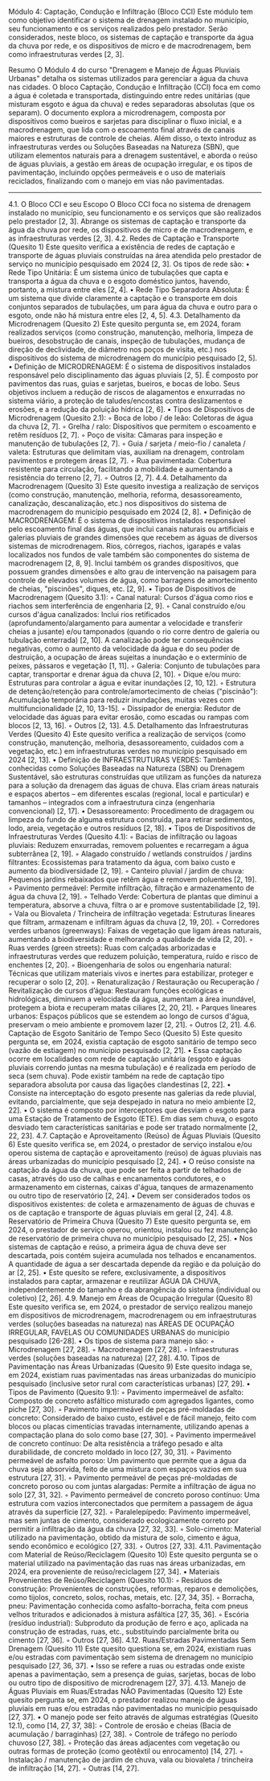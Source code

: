 Módulo 4: Captação, Condução e Infiltração (Bloco CCI)
Este módulo tem como objetivo identificar o sistema de drenagem instalado no município, seu funcionamento e os serviços realizados pelo prestador. Serão considerados, neste bloco, os sistemas de captação e transporte da água da chuva por rede, e os dispositivos de micro e de macrodrenagem, bem como infraestruturas verdes [2, 3].


Resumo
O Módulo 4 do curso "Drenagem e Manejo de Águas Pluviais Urbanas" detalha os sistemas utilizados para gerenciar a água da chuva nas cidades. O bloco Captação, Condução e Infiltração (CCI) foca em como a água é coletada e transportada, distinguindo entre redes unitárias (que misturam esgoto e água da chuva) e redes separadoras absolutas (que os separam). O documento explora a microdrenagem, composta por dispositivos como bueiros e sarjetas para disciplinar o fluxo inicial, e a macrodrenagem, que lida com o escoamento final através de canais maiores e estruturas de controle de cheias. Além disso, o texto introduz as infraestruturas verdes ou Soluções Baseadas na Natureza (SBN), que utilizam elementos naturais para a drenagem sustentável, e aborda o reúso de águas pluviais, a gestão em áreas de ocupação irregular, e os tipos de pavimentação, incluindo opções permeáveis e o uso de materiais reciclados, finalizando com o manejo em vias não pavimentadas.

--------------------------------------------------------------------------------
4.1. O Bloco CCI e seu Escopo
O Bloco CCI foca no sistema de drenagem instalado no município, seu funcionamento e os serviços que são realizados pelo prestador [2, 3]. Abrange os sistemas de captação e transporte da água da chuva por rede, os dispositivos de micro e de macrodrenagem, e as infraestruturas verdes [2, 3].
4.2. Redes de Captação e Transporte (Quesito 1)
Este quesito verifica a existência de redes de captação e transporte de águas pluviais construídas na área atendida pelo prestador de serviço no município pesquisado em 2024 [2, 3].
Os tipos de rede são:
•
Rede Tipo Unitária: É um sistema único de tubulações que capta e transporta a água da chuva e o esgoto doméstico juntos, havendo, portanto, a mistura entre eles [2, 4].
•
Rede Tipo Separadora Absoluta: É um sistema que divide claramente a captação e o transporte em dois conjuntos separados de tubulações, um para água da chuva e outro para o esgoto, onde não há mistura entre eles [2, 4, 5].
4.3. Detalhamento da Microdrenagem (Quesito 2)
Este quesito pergunta se, em 2024, foram realizados serviços (como construção, manutenção, melhoria, limpeza de bueiros, desobstrução de canais, inspeção de tubulações, mudança de direção de declividade, de diâmetro nos poços de visita, etc.) nos dispositivos do sistema de microdrenagem do município pesquisado [2, 5].
•
Definição de MICRODRENAGEM: É o sistema de dispositivos instalados responsável pelo disciplinamento das águas pluviais [2, 5]. É composto por pavimentos das ruas, guias e sarjetas, bueiros, e bocas de lobo. Seus objetivos incluem a redução de riscos de alagamentos e enxurradas no sistema viário, a proteção de taludes/encostas contra deslizamentos e erosões, e a redução da poluição hídrica [2, 6].
•
Tipos de Dispositivos de Microdrenagem (Quesito 2.1):
◦
Boca de lobo / de leão: Coletoras de água da chuva [2, 7].
◦
Grelha / ralo: Dispositivos que permitem o escoamento e retêm resíduos [2, 7].
◦
Poço de visita: Câmaras para inspeção e manutenção de tubulações [2, 7].
◦
Guia / sarjeta / meio-fio / canaleta / valeta: Estruturas que delimitam vias, auxiliam na drenagem, controlam pavimentos e protegem áreas [2, 7].
◦
Rua pavimentada: Cobertura resistente para circulação, facilitando a mobilidade e aumentando a resistência do terreno [2, 7].
◦
Outros [2, 7].
4.4. Detalhamento da Macrodrenagem (Quesito 3)
Este quesito investiga a realização de serviços (como construção, manutenção, melhoria, reforma, desassoreamento, canalização, descanalização, etc.) nos dispositivos do sistema de macrodrenagem do município pesquisado em 2024 [2, 8].
•
Definição de MACRODRENAGEM: É o sistema de dispositivos instalados responsável pelo escoamento final das águas, que inclui canais naturais ou artificiais e galerias pluviais de grandes dimensões que recebem as águas de diversos sistemas de microdrenagem. Rios, córregos, riachos, igarapés e valas localizados nos fundos de vale também são componentes do sistema de macrodrenagem [2, 8, 9]. Inclui também os grandes dispositivos, que possuem grandes dimensões e alto grau de intervenção na paisagem para controle de elevados volumes de água, como barragens de amortecimento de cheias, "piscinões", diques, etc. [2, 9].
•
Tipos de Dispositivos de Macrodrenagem (Quesito 3.1):
◦
Canal natural: Cursos d'água como rios e riachos sem interferência de engenharia [2, 9].
◦
Canal construído e/ou cursos d'água canalizados: Inclui rios retificados (aprofundamento/alargamento para aumentar a velocidade e transferir cheias a jusante) e/ou tamponados (quando o rio corre dentro de galeria ou tubulação enterrada) [2, 10]. A canalização pode ter consequências negativas, como o aumento da velocidade da água e do seu poder de destruição, a ocupação de áreas sujeitas a inundação e o extermínio de peixes, pássaros e vegetação [1, 11].
◦
Galeria: Conjunto de tubulações para captar, transportar e drenar água da chuva [2, 10].
◦
Dique e/ou muro: Estruturas para controlar a água e evitar inundações [2, 10, 12].
◦
Estrutura de detenção/retenção para controle/amortecimento de cheias ("piscinão"): Acumulação temporária para reduzir inundações, muitas vezes com multifuncionalidade [2, 10, 13-15].
◦
Dissipador de energia: Redutor de velocidade das águas para evitar erosão, como escadas ou rampas com blocos [2, 13, 16].
◦
Outros [2, 13].
4.5. Detalhamento das Infraestruturas Verdes (Quesito 4)
Este quesito verifica a realização de serviços (como construção, manutenção, melhoria, desassoreamento, cuidados com a vegetação, etc.) em infraestruturas verdes no município pesquisado em 2024 [2, 13].
•
Definição de INFRAESTRUTURAS VERDES: Também conhecidas como Soluções Baseadas na Natureza (SBN) ou Drenagem Sustentável, são estruturas construídas que utilizam as funções da natureza para a solução da drenagem das águas de chuva. Elas criam áreas naturais e espaços abertos – em diferentes escalas (regional, local e particular) e tamanhos – integrados com a infraestrutura cinza (engenharia convencional) [2, 17].
•
Desassoreamento: Procedimento de dragagem ou limpeza do fundo de alguma estrutura construída, para retirar sedimentos, lodo, areia, vegetação e outros resíduos [2, 18].
•
Tipos de Dispositivos de Infraestruturas Verdes (Quesito 4.1):
◦
Bacias de infiltração ou lagoas pluviais: Reduzem enxurradas, removem poluentes e recarregam a água subterrânea [2, 19].
◦
Alagado construído / wetlands construídos / jardins filtrantes: Ecossistemas para tratamento da água, com baixo custo e aumento da biodiversidade [2, 19].
◦
Canteiro pluvial / jardim de chuva: Pequenos jardins rebaixados que retêm água e removem poluentes [2, 19].
◦
Pavimento permeável: Permite infiltração, filtração e armazenamento de água da chuva [2, 19].
◦
Telhado Verde: Cobertura de plantas que diminui a temperatura, absorve a chuva, filtra o ar e promove sustentabilidade [2, 19].
◦
Vala ou Biovaleta / Trincheira de infiltração vegetada: Estruturas lineares que filtram, armazenam e infiltram águas da chuva [2, 19, 20].
◦
Corredores verdes urbanos (greenways): Faixas de vegetação que ligam áreas naturais, aumentando a biodiversidade e melhorando a qualidade de vida [2, 20].
◦
Ruas verdes (green streets): Ruas com calçadas arborizadas e infraestruturas verdes que reduzem poluição, temperatura, ruído e risco de enchentes [2, 20].
◦
Bioengenharia de solos ou engenharia natural: Técnicas que utilizam materiais vivos e inertes para estabilizar, proteger e recuperar o solo [2, 20].
◦
Renaturalização / Restauração ou Recuperação / Revitalização de cursos d’água: Restauram funções ecológicas e hidrológicas, diminuem a velocidade da água, aumentam a área inundável, protegem a biota e recuperam matas ciliares [2, 20, 21].
◦
Parques lineares urbanos: Espaços públicos que se estendem ao longo de cursos d'água, preservam o meio ambiente e promovem lazer [2, 21].
◦
Outros [2, 21].
4.6. Captação de Esgoto Sanitário de Tempo Seco (Quesito 5)
Este quesito pergunta se, em 2024, existia captação de esgoto sanitário de tempo seco (vazão de estiagem) no município pesquisado [2, 21].
•
Essa captação ocorre em localidades com rede de captação unitária (esgoto e águas pluviais correndo juntas na mesma tubulação) e é realizada em período de seca (sem chuva). Pode existir também na rede de captação tipo separadora absoluta por causa das ligações clandestinas [2, 22].
•
Consiste na interceptação do esgoto presente nas galerias da rede pluvial, evitando, parcialmente, que seja despejado in natura no meio ambiente [2, 22].
•
O sistema é composto por interceptores que desviam o esgoto para uma Estação de Tratamento de Esgoto (ETE). Em dias sem chuva, o esgoto desviado tem características sanitárias e pode ser tratado normalmente [2, 22, 23].
4.7. Captação e Aproveitamento (Reúso) de Águas Pluviais (Quesito 6)
Este quesito verifica se, em 2024, o prestador de serviço instalou e/ou operou sistema de captação e aproveitamento (reúso) de águas pluviais nas áreas urbanizadas do município pesquisado [2, 24].
•
O reúso consiste na captação da água da chuva, que pode ser feita a partir de telhados de casas, através do uso de calhas e encanamentos condutores, e o armazenamento em cisternas, caixas d'água, tanques de armazenamento ou outro tipo de reservatório [2, 24].
•
Devem ser considerados todos os dispositivos existentes: de coleta e armazenamento de águas de chuvas e os de captação e transporte de águas pluviais em geral [2, 24].
4.8. Reservatório de Primeira Chuva (Quesito 7)
Este quesito pergunta se, em 2024, o prestador de serviço operou, orientou, instalou ou fez manutenção de reservatório de primeira chuva no município pesquisado [2, 25].
•
Nos sistemas de captação e reúso, a primeira água de chuva deve ser descartada, pois contém sujeira acumulada nos telhados e encanamentos. A quantidade de água a ser descartada depende da região e da poluição do ar [2, 25].
•
Este quesito se refere, exclusivamente, a dispositivos instalados para captar, armazenar e reutilizar ÁGUA DA CHUVA, independentemente do tamanho e da abrangência do sistema (individual ou coletivo) [2, 26].
4.9. Manejo em Áreas de Ocupação Irregular (Quesito 8)
Este quesito verifica se, em 2024, o prestador de serviço realizou manejo em dispositivos de microdrenagem, macrodrenagem ou em infraestruturas verdes (soluções baseadas na natureza) nas ÁREAS DE OCUPAÇÃO IRREGULAR, FAVELAS OU COMUNIDADES URBANAS do município pesquisado [26-28].
•
Os tipos de sistema para manejo são:
◦
Microdrenagem [27, 28].
◦
Macrodrenagem [27, 28].
◦
Infraestruturas verdes (soluções baseadas na natureza) [27, 28].
4.10. Tipos de Pavimentação nas Áreas Urbanizadas (Quesito 9)
Este quesito indaga se, em 2024, existiam ruas pavimentadas nas áreas urbanizadas do município pesquisado (inclusive setor rural com características urbanas) [27, 29].
•
Tipos de Pavimento (Quesito 9.1):
◦
Pavimento impermeável de asfalto: Composto de concreto asfáltico misturado com agregados ligantes, como piche [27, 30].
◦
Pavimento impermeável de peças pré-moldadas de concreto: Considerado de baixo custo, estável e de fácil manejo, feito com blocos ou placas cimentícias travadas internamente, utilizando apenas a compactação plana do solo como base [27, 30].
◦
Pavimento impermeável de concreto contínuo: De alta resistência a tráfego pesado e alta durabilidade, de concreto moldado in loco [27, 30, 31].
◦
Pavimento permeável de asfalto poroso: Um pavimento que permite que a água da chuva seja absorvida, feito de uma mistura com espaços vazios em sua estrutura [27, 31].
◦
Pavimento permeável de peças pré-moldadas de concreto poroso ou com juntas alargadas: Permite a infiltração de água no solo [27, 31, 32].
◦
Pavimento permeável de concreto poroso contínuo: Uma estrutura com vazios interconectados que permitem a passagem de água através da superfície [27, 32].
◦
Paralelepípedo: Pavimento impermeável, mas sem juntas de cimento, considerado ecologicamente correto por permitir a infiltração da água da chuva [27, 32, 33].
◦
Solo-cimento: Material utilizado na pavimentação, obtido da mistura de solo, cimento e água, sendo econômico e ecológico [27, 33].
◦
Outros [27, 33].
4.11. Pavimentação com Material de Reúso/Reciclagem (Quesito 10)
Este quesito pergunta se o material utilizado na pavimentação das ruas nas áreas urbanizadas, em 2024, era proveniente de reúso/reciclagem [27, 34].
•
Materiais Provenientes de Reúso/Reciclagem (Quesito 10.1):
◦
Resíduos de construção: Provenientes de construções, reformas, reparos e demolições, como tijolos, concreto, solos, rochas, metais, etc. [27, 34, 35].
◦
Borracha, pneu: Pavimentação conhecida como asfalto-borracha, feita com pneus velhos triturados e adicionados à mistura asfáltica [27, 35, 36].
◦
Escória (resíduo industrial): Subproduto da produção de ferro e aço, aplicada na construção de estradas, ruas, etc., substituindo parcialmente brita ou cimento [27, 36].
◦
Outros [27, 36].
4.12. Ruas/Estradas Pavimentadas Sem Drenagem (Quesito 11)
Este quesito questiona se, em 2024, existiam ruas e/ou estradas com pavimentação sem sistema de drenagem no município pesquisado [27, 36, 37].
•
Isso se refere a ruas ou estradas onde existe apenas a pavimentação, sem a presença de guias, sarjetas, bocas de lobo ou outro tipo de dispositivo de microdrenagem [27, 37].
4.13. Manejo de Águas Pluviais em Ruas/Estradas NÃO Pavimentadas (Quesito 12)
Este quesito pergunta se, em 2024, o prestador realizou manejo de águas pluviais em ruas e/ou estradas não pavimentadas no município pesquisado [27, 37].
•
O manejo pode ser feito através de algumas estratégias (Quesito 12.1), como [14, 27, 37, 38]:
◦
Controle de erosão e cheias (Bacia de acumulação / barraginhas) [27, 38].
◦
Controle de tráfego no período chuvoso [27, 38].
◦
Proteção das áreas adjacentes com vegetação ou outras formas de proteção (como geotêxtil ou enrocamento) [14, 27].
◦
Instalação / manutenção de jardim de chuva, vala ou biovaleta / trincheira de infiltração [14, 27].
◦
Outras [14, 27].